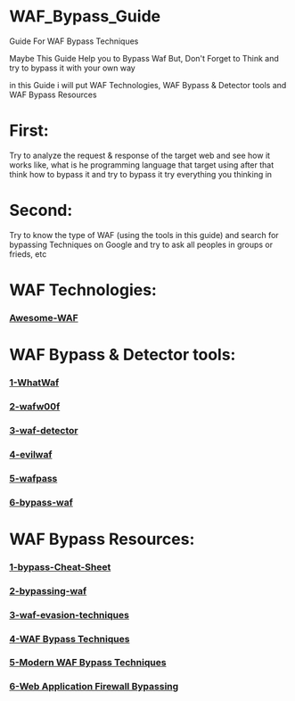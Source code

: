 # WAF_Bypass_Guide
Guide For WAF Bypass Techniques

Maybe This Guide Help you to Bypass Waf 
But, Don't Forget to Think and try to bypass it with your own way

in this Guide i will put WAF Technologies, WAF Bypass & Detector tools and WAF Bypass Resources

# First: 
Try to analyze the request & response of the target web and see how it works like, what is he programming language that target using after that think how to bypass it and try to bypass it try everything you thinking in

# Second:
Try to know the type of WAF (using the tools in this guide) and search for bypassing Techniques on Google and try to ask all peoples in groups or frieds, etc 

# WAF Technologies:

<a href='https://github.com/0xInfection/Awesome-WAF'><h3>Awesome-WAF</h3></a>

# WAF Bypass & Detector tools:

<a href='https://github.com/Ekultek/WhatWaf'><h3>1-WhatWaf</h3></a>

<a href='https://github.com/EnableSecurity/wafw00f'><h3>2-wafw00f</h3></a>

<a href='https://github.com/shieldfy/waf-detector'><h3>3-waf-detector</h3></a>

<a href='https://github.com/eviltik/evilwaf'><h3>4-evilwaf</h3></a>

<a href='https://github.com/wafpassproject/wafpass'><h3>5-wafpass</h3></a>

<a href='https://github.com/PortSwigger/bypass-waf'><h3>6-bypass-waf</h3></a>

# WAF Bypass Resources:

<a href='https://github.com/Bo0oM/WAF-bypass-Cheat-Sheet'><h3>1-bypass-Cheat-Sheet</h3></a>
<a href='https://medium.com./@Pentestit_ru/bypassing-waf-4cfa1aad16bf'><h3>2-bypassing-waf</h3></a>
<a href='https://medium.com./secjuice/waf-evasion-techniques-718026d693d8'><h3>3-waf-evasion-techniques</h3></a>
<a href='https://www.youtube.com/watch?v=tSf_IXfuzXk'><h3>4-WAF Bypass Techniques</h3></a>
<a href='https://www.youtube.com/watch?v=nKJmgE-dYds'><h3>5-Modern WAF Bypass Techniques</h3></a>
<a href='https://www.youtube.com/watch?v=iQqwQXHwQk0'><h3>6-Web Application Firewall Bypassing</h3></a>

